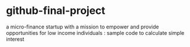 # github-final-project
 a micro-finance startup with a mission to empower and provide opportunities for low income individuals : sample code to calculate simple interest
